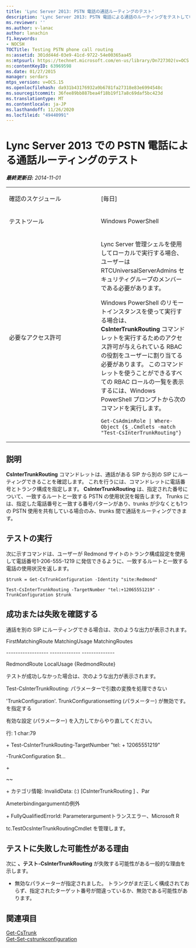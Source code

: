 ```yaml
---
title: 'Lync Server 2013: PSTN 電話の通話ルーティングのテスト'
description: 'Lync Server 2013: PSTN 電話による通話のルーティングをテストしています。'
ms.reviewer: ''
ms.author: v-lanac
author: lanachin
f1.keywords:
- NOCSH
TOCTitle: Testing PSTN phone call routing
ms:assetid: 301dd44d-03e9-41cd-9722-54e00365aa45
ms:mtpsurl: https://technet.microsoft.com/en-us/library/Dn727302(v=OCS.15)
ms:contentKeyID: 63969598
ms.date: 01/27/2015
manager: serdars
mtps_version: v=OCS.15
ms.openlocfilehash: da931b43176932a9b6781fa27318e83e6994548c
ms.sourcegitcommit: 36fee89bb887bea4f18b19f17a8c69daf5bc423d
ms.translationtype: MT
ms.contentlocale: ja-JP
ms.lasthandoff: 11/26/2020
ms.locfileid: "49440991"
---
```

# <a name="testing-pstn-phone-call-routing-in-lync-server-2013"></a>Lync Server 2013 での PSTN 電話による通話ルーティングのテスト

<div data-xmlns="http://www.w3.org/1999/xhtml">

<div class="topic" data-xmlns="http://www.w3.org/1999/xhtml" data-msxsl="urn:schemas-microsoft-com:xslt" data-cs="https://msdn.microsoft.com/">

<div data-asp="https://msdn2.microsoft.com/asp">



</div>

<div id="mainSection">

<div id="mainBody">

<span> </span>

_**最終更新日:** 2014-11-01_


<table>
<colgroup>
<col style="width: 50%" />
<col style="width: 50%" />
</colgroup>
<tbody>
<tr class="odd">
<td><p>確認のスケジュール</p></td>
<td><p>[毎日]</p></td>
</tr>
<tr class="even">
<td><p>テストツール</p></td>
<td><p>Windows PowerShell</p></td>
</tr>
<tr class="odd">
<td><p>必要なアクセス許可</p></td>
<td><p>Lync Server 管理シェルを使用してローカルで実行する場合、ユーザーは RTCUniversalServerAdmins セキュリティグループのメンバーである必要があります。</p>
<p>Windows PowerShell のリモートインスタンスを使って実行する場合は、 <strong>CsInterTrunkRouting</strong> コマンドレットを実行するためのアクセス許可が与えられている RBAC の役割をユーザーに割り当てる必要があります。 このコマンドレットを使うことができるすべての RBAC ロールの一覧を表示するには、Windows PowerShell プロンプトから次のコマンドを実行します。</p>
<pre><code>Get-CsAdminRole | Where-Object {$_.Cmdlets -match &quot;Test-CsInterTrunkRouting&quot;}</code></pre></td>
</tr>
</tbody>
</table>


<div>

## <a name="description"></a>説明

**CsInterTrunkRouting** コマンドレットは、通話がある SIP から別の SIP にルーティングできることを確認します。 これを行うには、コマンドレットに電話番号とトランク構成を指定します。 **CsInterTrunkRouting** は、指定された番号について、一致するルートと一致する PSTN の使用状況を報告します。 Trunks には、指定した電話番号と一致する番号パターンがあり、trunks が少なくとも1つの PSTN 使用を共有している場合のみ、trunks 間で通話をルーティングできます。

</div>

<div>

## <a name="running-the-test"></a>テストの実行

次に示すコマンドは、ユーザーが Redmond サイトのトランク構成設定を使用して電話番号1-206-555-1219 に発信できるように、一致するルートと一致する電話の使用状況を返します。

    $trunk = Get-CsTrunkConfiguration -Identity "site:Redmond"
    
    Test-CsInterTrunkRouting -TargetNumber "tel:+12065551219" -TrunkConfiguration $trunk

</div>

<div>

## <a name="determining-success-or-failure"></a>成功または失敗を確認する

通話を別の SIP にルーティングできる場合は、次のような出力が表示されます。

FirstMatchingRoute MatchingUsage MatchingRoutes

\------------------ ------------- --------------

RedmondRoute LocalUsage {RedmondRoute}

テストが成功しなかった場合は、次のような出力が表示されます。

Test-CsInterTrunkRouting: パラメーターで引数の変換を処理できない

'TrunkConfiguration'. TrunkConfigurationsetting (パラメーター) が無効です。 を指定する

有効な設定 (パラメーター) を入力してからやり直してください。

行: 1 char:79

\+ Test-CsInterTrunkRouting-TargetNumber "tel: + 12065551219"

\-TrunkConfiguration $t...

\+

~~

\+ カテゴリ情報: InvalidData: (:) \[CsInterTrunkRouting \] 、Par

Ameterbindingargumentの例外

\+ FullyQualifiedErrorId: Parameterargumentトランスエラー、Microsoft R

tc.TestOcsInterTrunkRoutingCmdlet を管理します。

</div>

<div>

## <a name="reasons-why-the-test-might-have-failed"></a>テストに失敗した可能性がある理由

次に **、テスト-CsInterTrunkRouting** が失敗する可能性がある一般的な理由を示します。

  - 無効なパラメーターが指定されました。 トランクがまだ正しく構成されておらず、指定されたターゲット番号が間違っているか、無効である可能性があります。

</div>

<div>

## <a name="see-also"></a>関連項目


[Get-CsTrunk](https://docs.microsoft.com/powershell/module/skype/Get-CsTrunk)  
[Get-Set-cstrunkconfiguration](https://docs.microsoft.com/powershell/module/skype/Get-CsTrunkConfiguration)  
  

</div>

</div>

<span> </span>

</div>

</div>

</div>

